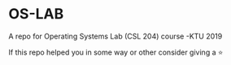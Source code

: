 # OS-LAB
A repo for Operating Systems Lab (CSL 204) course -KTU 2019

If this repo helped you in some way or other consider giving a ⭐
